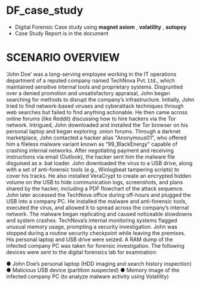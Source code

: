 # DF_case_study
- Digital Forensic Case study using **magnet axiom** , **volatility** , **autopsy**
- Case Study Report is in the document

# SCENARIO OVERVIEW
‘John Doe’ was a long-serving employee working in the IT operations department of a reputed company named TechNova Pvt. Ltd., which maintained sensitive internal tools and proprietary systems. Disgruntled over a denied promotion and unsatisfactory appraisal, John began searching for methods to disrupt the company’s infrastructure.
Initially, John tried to find network-based viruses and cyberattack techniques through web searches but failed to find anything actionable. He then came across online forums (like Reddit) discussing how to hire hackers via the Tor network. Intrigued, John downloaded and installed the Tor browser on his personal laptop and began exploring .onion forums.
Through a darknet marketplace, John contacted a hacker alias "Anonymous01", who offered him a fileless malware variant known as “99_BlackEnergy” capable of crashing internal networks. After negotiating payment and receiving instructions via email (Outlook), the hacker sent him the malware file disguised as a .bat loader.
John downloaded the virus to a USB drive, along with a set of anti-forensic tools (e.g., Winlogbeat tampering scripts) to cover his tracks. He also installed VeraCrypt to create an encrypted hidden volume on the USB to hide communication logs, screenshots, and plans shared by the hacker, including a PDF flowchart of the attack sequence.
John later accessed the TechNova office during off-hours and plugged the USB into a company PC. He installed the malware and anti-forensic tools, executed the virus, and allowed it to spread across the company’s internal network. The malware began replicating and caused noticeable slowdowns and system crashes.
TechNova’s internal monitoring systems flagged unusual memory usage, prompting a security investigation. John was stopped during a routine security checkpoint while leaving the premises. His personal laptop and USB drive were seized. A RAM dump of the infected company PC was taken for forensic investigation.
The following devices were sent to the digital forensics lab for examination:

●	John Doe’s personal laptop (HDD imaging and search history inspection)
●	Malicious USB device (partition suspected)
●	Memory image of the infected company PC (to analyze malware activity using Volatility)
